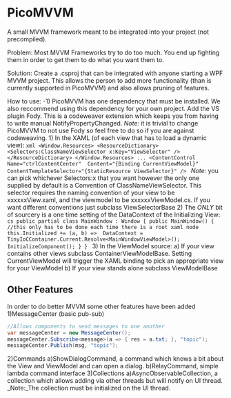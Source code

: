 PicoMVVM
========

A small MVVM framework meant to be integrated into your project (not precompiled).

Problem:
	Most MVVM Frameworks try to do too much.  You end up fighting them in order to get them to do what you want them to.

Solution:
	Create a .csproj that can be integrated with anyone starting a WPF MVVM project.  This allows the person to add more functionality (than is currently supported in PicoMVVM) and also allows pruning of features.

How to use:
	-1) PicoMVVM has one dependency that must be installed.  We also reccommend using this dependency for your own project. Add the VS plugin Fody.  This is a codeweaver extension which keeps you from having to write manual NotifyPropertyChanged.  _Note:_ it is trivial to change PicoMVVM to not use Fody so feel free to do so if you are against codeweaving.
	1) In the XAML (of each view that has to load a dynamic view):
	```xml
<Window.Resources>
     <ResourceDictionary>
          <Selectors:ClassNameViewSelector x:Key="ViewSelector" />
     </ResourceDictionary>
</Window.Resources>
    ...
<ContentControl Name="ctrlContentCenter" 
        		Content="{Binding CurrentViewModel}"  
        		ContentTemplateSelector="{StaticResource ViewSelector}"
                />
	```
	_Note:_ you can pick whichever Selectors:x that you want however the only one supplied by default is a Convention of ClassNameViewSelector. This selector requires the naming convention of your view to be xxxxxxView.xaml, and the viewmodel to be xxxxxxViewModel.cs.  If you want different conventions just subclass ViewSelectorBase
	2) The _ONLY_ bit of sourcery is a one time setting of the DataContext of the Initializing View:
	```cs
	public partial class MainWindow : Window
	{
		public MainWindow()
		{
			//this only has to be done each time there is a root xaml node
			this.Initialized += (a, b) => 
				DataContext = TinyIoCContainer.Current.Resolve<MainWindowViewModel>();
			InitializeComponent();
		}
	}
	```
	3) In the ViewModel source:
		a) If your view contains other views subclass ContainerViewModelBase. Setting CurrentViewModel will trigger the XAML binding to pick an appropriate view for your ViewModel
		b) If your view stands alone subclass ViewModelBase

Other Features
--------------
In order to do better MVVM some other features have been added
1)MessageCenter (basic pub-sub)
```cs
//Allows components to send messages to one another
var messageCenter = new MessageCenter();
messageCenter.Subscribe<message>(a => { res = a.txt; }, "topic");
messageCenter.Publish(msg, "topic");
```
2)Commands
	a)ShowDialogCommand, a command which knows a bit about the View and ViewModel and can open a dialog.
	b)RelayCommand, simple lambda command interface
3)Collections
	a)AsyncObservableCollection, a collection which allows adding via other threads but will notify on UI thread.  _Note:_The collection must be initialized on the UI thread.
